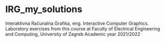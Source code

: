 # IRG_my_solutions
Interaktivna Računalna Grafika, eng. Interactive Computer Graphics. Laboratory exercises from this course at Faculty of Electrical Engineering and Computing, University of Zagreb
Academic year 2021/2022
